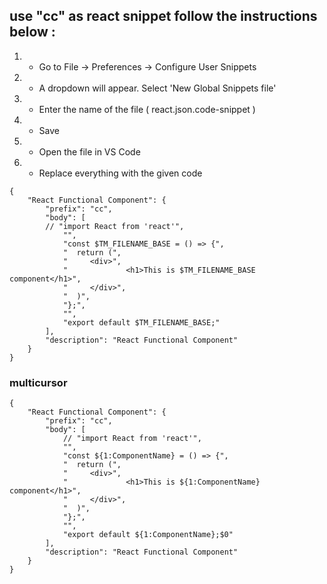 ## use "cc" as react snippet follow the instructions below :

1.  - Go to File -> Preferences -> Configure User Snippets
2.  - A dropdown will appear. Select 'New Global Snippets file'
3.  - Enter the name of the file ( react.json.code-snippet )
4.  - Save
5.  - Open the file in VS Code

6.  - Replace everything with the given code

```
{
    "React Functional Component": {
        "prefix": "cc",
        "body": [
        // "import React from 'react'",
            "",
            "const $TM_FILENAME_BASE = () => {",
            "  return (",
            "     <div>",
            "             <h1>This is $TM_FILENAME_BASE component</h1>",
            "     </div>",
            "  )",
            "};",
            "",
            "export default $TM_FILENAME_BASE;"
        ],
        "description": "React Functional Component"
    }
}
```

### multicursor

```
{
    "React Functional Component": {
        "prefix": "cc",
        "body": [
            // "import React from 'react'",
            "",
            "const ${1:ComponentName} = () => {",
            "  return (",
            "     <div>",
            "             <h1>This is ${1:ComponentName} component</h1>",
            "     </div>",
            "  )",
            "};",
            "",
            "export default ${1:ComponentName};$0"
        ],
        "description": "React Functional Component"
    }
}
```
